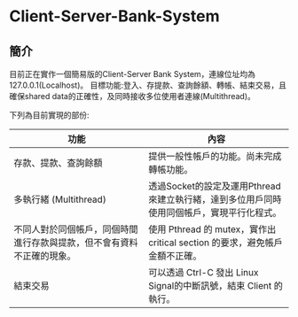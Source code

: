 # Client-Server-Bank-System
## 簡介
目前正在實作一個簡易版的Client-Server Bank System，連線位址均為127.0.0.1(Localhost)。
目標功能:登入、存提款、查詢餘額、轉帳、結束交易，且確保shared data的正確性，及同時接收多位使用者連線(Multithread)。

下列為目前實現的部份:


| 功能                 | 內容                                                       |
| -------------------- | ---------------------------------------------------------- |
| 存款、提款、查詢餘額     | 提供一般性帳戶的功能。尚未完成轉帳功能。            |
| 多執行緒 (Multithread) | 透過Socket的設定及運用Pthread來建立執行緒，達到多位用戶同時使用同個帳戶，實現平行化程式。|
| 不同人對於同個帳戶，同個時間進行存款與提款，但不會有資料不正確的現象。| 使用 Pthread 的 mutex，實作出critical section 的要求，避免帳戶金額不正確。|
| 結束交易 | 可以透過 Ctrl-C 發出 Linux Signal的中斷訊號，結束 Client 的執行。 | 
